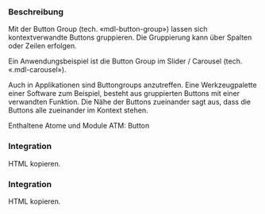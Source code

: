 
### Beschreibung
 
Mit der Button Group (tech. «mdl-button-group») lassen sich kontextverwandte Buttons gruppieren. Die Gruppierung kann über Spalten oder Zeilen erfolgen.

Ein Anwendungsbeispiel ist die Button Group im Slider / Carousel (tech. «.mdl-carousel»). 

Auch in Applikationen sind Buttongroups anzutreffen. Eine Werkzeugpalette einer Software zum Beispiel, besteht aus gruppierten Buttons mit einer verwandten Funktion.
Die Nähe der Buttons zueinander sagt aus, dass die Buttons alle zueinander im Kontext stehen. 
 
Enthaltene Atome und Module
ATM: Button
 
### Integration
 
HTML kopieren.


### Integration

HTML kopieren.

